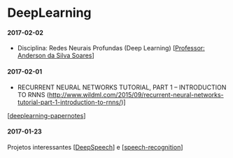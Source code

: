 # DeepLearning

#### 2017-02-02
- Disciplina: Redes Neurais Profundas (Deep Learning)  [[Professor: Anderson da Silva Soares](http://www.inf.ufg.br/~anderson/deeplearning/)]

#### 2017-02-01

- RECURRENT NEURAL NETWORKS TUTORIAL, PART 1 – INTRODUCTION TO RNNS (http://www.wildml.com/2015/09/recurrent-neural-networks-tutorial-part-1-introduction-to-rnns/)]

[[deeplearning-papernotes](https://github.com/dennybritz/deeplearning-papernotes)]

#### 2017-01-23

Projetos interessantes [[DeepSpeech](https://github.com/mozilla/DeepSpeech)] e [[speech-recognition](https://github.com/pannous/tensorflow-speech-recognition)]
